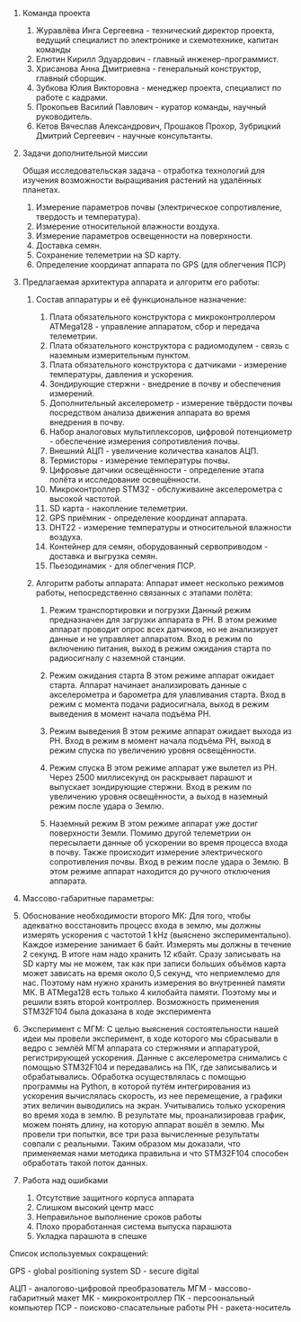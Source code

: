 
1. Команда  проекта
	1. Журавлёва Инга Сергеевна - технический директор проекта, ведущий специалист по электронике и схемотехнике, капитан команды
	2. Елютин Кирилл Эдуардович - главный инженер-программист.
	3. Хрисанова Анна Дмитриевна - генеральный конструктор, главный сборщик.
	4. Зубкова Юлия Викторовна - менеджер проекта, специалист по работе с кадрами.
	5. Прокопьев Василий Павлович - куратор команды, научный руководитель.
	6. Кетов Вячеслав Александрович, Прошаков Прохор, Зубрицкий Дмитрий Сергеевич - научные консультанты.

2. Задачи дополнительной миссии

	Общая исследовательская задача - отработка технологий для изучения возможности выращивания растений на удалённых планетах.

	1. Измерение параметров почвы (электрическое сопротивление, твердость и температура).
	2. Измерение относительной влажности воздуха.
	3. Измерение параметров освещенности на поверхности.
	4. Доставка семян.
	5. Сохранение телеметрии на SD карту.
	6. Определение координат аппарата по GPS (для облегчения ПСР)

3. Предлагаемая архитектура аппарата и алгоритм его работы:
	1. Состав аппаратуры и её функциональное назначение:
		1. Плата обязательного конструктора с микроконтроллером ATMega128 - управление аппаратом, сбор и передача телеметрии.
		2. Плата обязательного конструктора с радиомодулем - связь с наземным измерительным пунктом.
		3. Плата обязательного конструктора с датчиками - измерение температуры, давления и ускорения.
		4. Зондирующие стержни - внедрение в почву и обеспечения измерений.
		5. Дополнительный акселерометр - измерение твёрдости почвы посредством анализа движения аппарата во время внедрения в почву.
		6. Набор аналоговых мультиплексоров, цифровой потенциометр - обеспечение измерения сопротивления почвы.
		7. Внешний АЦП - увеличение количества каналов АЦП.
		8. Термисторы - измерение температуры почвы.
		9. Цифровые датчики освещённости - определение этапа полёта и исследование освещённости.
		10. Микроконтроллер STM32 - обслуживаине акселерометра с высокой частотой.
		11. SD карта - накопление телеметрии.
		12. GPS приёмник - определение координат аппарата.
		13. DHT22 - измерение температуры и относительной влажности воздуха.
		14. Контейнер для семян, оборудованный сервоприводом - доставка и выгрузка семян.
		15. Пьезодинамик - для облегчения ПСР.

	2. Алгоритм работы аппарата:
		Аппарат имеет несколько режимов работы, непосредственно связанных с этапами полёта:

		1.  Режим транспортировки и погрузки
		    Данный режим предназначен для загрузки аппарата в РН. В этом режиме аппарат проводит опрос всех датчиков, но не анализирует данные и не управляет аппаратом. Вход в режим по включению питания, выход в режим ожидания старта по радиосигналу с наземной станции.

		2.  Режим ожидания старта
			В этом режиме аппарат ожидает старта. Аппарат начинает анализировать данные с акселерометра и барометра для улавливания старта. Вход в режим с момента подачи радиосигнала, выход в режим выведения в момент начала подъёма РН.
		
		3.	Режим выведения
			В этом режиме аппарат ожидает выхода из РН. Вход в режим в момент начала подъёма РН, выход в режим спуска по увеличению уровня освещённости.

		4.  Режим спуска
			В этом режиме аппарат уже вылетел из РН. Через 2500 миллисекунд он раскрывает парашют и выпускает зондирующие стержни. Вход в режим по увеличению уровня освещённости, а выход в наземный режим после удара о Землю.

		5.	Наземный режим
			В этом режиме аппарат уже достиг поверхности Земли. Помимо другой телеметрии он пересылаети данные об ускорении во время процесса входа в почву. Также происходит измерение электрического сопротивления почвы. Вход в режим после удара о Землю. В этом режиме аппарат находится до ручного отключения аппарата.

4. Массово-габаритные параметры:	

5. Обоснование необходимости второго МК:
	Для того, чтобы адекватно восстановить процесс входа в землю, мы должны измерять ускорения с частотой 1 kHz (выяснено экспериментально). Каждое измерение занимает 6 байт. Измерять мы должны в течение 2 секунд. В итоге нам надо хранить 12 кбайт. Сразу записывать на SD карту мы не можем, так как при записи больших объёмов карта может зависать на время около 0,5 секунд, что неприемлемо для нас. Поэтому нам нужно хранить измерения во внутренней памяти МК. В ATMega128 есть только 4 килобайта памяти. Поэтому мы и решили взять второй контроллер. Возможность применения STM32F104 была доказана в ходе эксперимента

6. Эксперимент с МГМ:
	С целью выяснения состоятельности нашей идеи мы провели эксперимент, в ходе которого мы сбрасывали в ведро с землёй МГМ аппарата со стержнями и  аппаратурой, регистрирующей ускорения. Данные с акселерометра снимались с помощью STM32F104 и передавались на ПК, где записывались и обрабатывались. Обработка осуществлялась с помощью программы на Python, в которой путём интегрирования из ускорения вычислялась скорость, из нее перемещение, а графики этих величин выводились на экран. Учитывались только ускорения во время хода в землю. В результате мы, проанализировав график, можем понять длину, на которую аппарат вошёл в землю. Мы провели три попытки, все три раза вычисленные результаты совпали с реальными. Таким образом мы доказали, что применяемая нами методика правильна и что STM32F104 способен обработать такой поток данных.

7. Работа над ошибками
	1. Отсутствие защитного корпуса аппарата
	2. Слишком высокий центр масс
	3. Неправильное выполнение сроков работы
	4. Плохо проработанная система выпуска парашюта
	5. Укладка парашюта в спешке






Список используемых сокращений:

GPS - global positioning system
SD - secure digital

АЦП - аналогово-цифровой преобразователь
МГМ - массово-габаритный макет
МК - микроконтроллер
ПК - персоональный компьютер
ПСР - поисково-спасательные работы
РН - ракета-носитель
